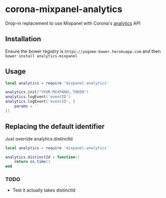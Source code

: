 # corona-mixpanel-analytics

Drop-in replacement to use Mixpanel with Corona's [analytics](http://docs.coronalabs.com/api/library/analytics/index.html) API

## Installation
Ensure the bower registry is `https://yogome-bower.herokuapp.com` and then `bower install analytics-mixpanel`

## Usage

```lua
local analytics = require 'mixpanel-analytics'

analytics.init("YOUR_MIXPANEL_TOKEN")
analytics.logEvent('eventID')
analytics.logEvent('eventID', {
	params = ''
})
```

## Replacing the default identifier

Just override analytics.distinctId

```lua
local analytics = require 'mixpanel-analytics'

analytics.distinctId = function()
	return os.time()
end
```

### TODO

 * Test it actually takes distinctId